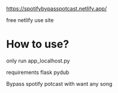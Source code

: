 https://spotifybypasspotcast.netlify.app/

free netlify use site 

# How to use?

only run app_localhost.py

requirements
flask
pydub

Bypass spotify potcast with want any song
